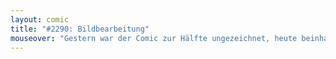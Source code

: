 ```yaml
---
layout: comic
title: "#2290: Bildbearbeitung"
mouseover: "Gestern war der Comic zur Hälfte ungezeichnet, heute beinhaltet er Copypaste. Der Autor wird immer fauler!"
---
```

